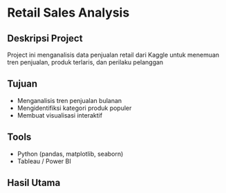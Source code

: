 # Retail Sales Analysis
## Deskripsi Project
Project ini menganalisis data penjualan retail dari Kaggle untuk menemuan tren penjualan, produk terlaris, dan perilaku pelanggan

## Tujuan
- Menganalisis tren penjualan bulanan
- Mengidentifiksi kategori produk populer
- Membuat visualisasi interaktif

## Tools
- Python (pandas, matplotlib, seaborn)
- Tableau / Power BI

## Hasil Utama
